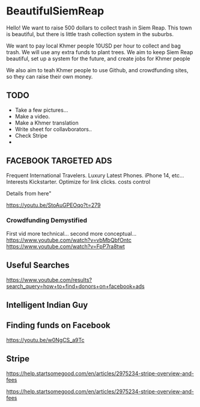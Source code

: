 # BeautifulSiemReap

Hello! We want to raise 500 dollars to collect trash in Siem Reap. This town is beautiful, but there is little trash collection system in the suburbs.

We want to pay local Khmer people 10USD per hour to collect and bag trash. We will use any extra funds to plant trees. We aim to keep Siem Reap beautiful, 
set up a system for the future, and create jobs for Khmer people

We also aim to teah Khmer people to use Github, and crowdfunding sites, so they can raise their own money.

## TODO

- Take a few pictures...
- Make a video.
- Make a Khmer translation
- Write sheet for collavborators..
- Check Stripe
-

##  FACEBOOK TARGETED ADS

Frequent International Travelers. Luxury Latest Phones. iPhone 14, etc... Interests Kickstarter. Optimize for link clicks. costs control

Details from here"

https://youtu.be/StoAuGPEOqo?t=279

### Crowdfunding Demystified
First vid more technical... second more conceptual...
https://www.youtube.com/watch?v=vbMbQbfOntc
https://www.youtube.com/watch?v=FpP7ra8twt

## Useful Searches
 
https://www.youtube.com/results?search_query=how+to+find+donors+on+facebook+ads

## Intelligent Indian Guy

## Finding funds on Facebook

https://youtu.be/w0NgCS_a9Tc

## Stripe

https://help.startsomegood.com/en/articles/2975234-stripe-overview-and-fees

https://help.startsomegood.com/en/articles/2975234-stripe-overview-and-fees
